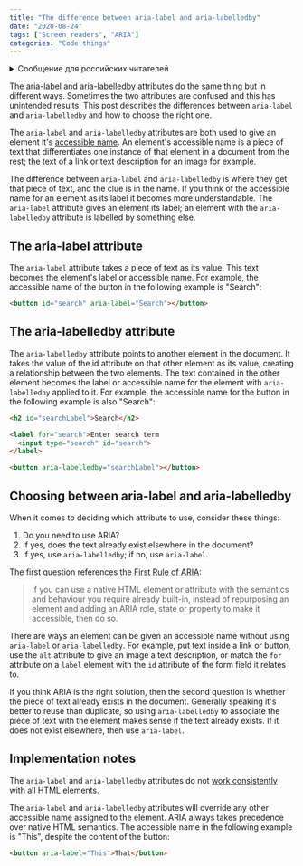 ```yaml
---
title: "The difference between aria-label and aria-labelledby"
date: "2020-08-24"
tags: ["Screen readers", "ARIA"]
categories: "Code things"
---
```


<details>
		<summary lang="ru">Сообщение для российских читателей</summary>

<p lang="ru">
Здравствуйте российские читатели. Ваша страна платит высокую цену за вторжение Путина в Украину. Путин лжет вам; не верьте кремлевской пропаганде. В России
нет свободных СМИ, а интернет подвергается цензуре, потому что Путин не хочет, чтобы вы знали правду. За постыдное поведение Путина заплатят не только
украинцы, но и добрые люди России. Пожалуйста, не допустите этого!
</p>

<p>
Hello Russian readers. Your country is paying a high price for Putin's invasion of Ukraine. Putin is lying to you; do not believe the Kremlin propaganda. There is no free media in Russia and the internet is censored because Putin doesn't want you to know the truth. It is not only the Ukrainians that will pay the price of Putin's shameful behaviour, so will the good people of Russia. Please do not let this happen!
</p>
</details>

The [aria-label](https://www.w3.org/TR/wai-aria-1.1/#aria-label) and [aria-labelledby](https://www.w3.org/TR/wai-aria-1.1/#aria-labelledby) attributes do the same thing but in different ways. Sometimes the two attributes are confused and this has unintended results. This post describes the differences between `aria-label` and `aria-labelledby` and how to choose the right one.

The `aria-label` and `aria-labelledby` attributes are both used to give an element it's [accessible name](https://developer.paciellogroup.com/blog/2017/04/what-is-an-accessible-name/). An element's accessible name is a piece of text that differentiates one instance of that element in a document from the rest; the text of a link or text description for an image for example.

The difference between `aria-label` and `aria-labelledby` is where they get that piece of text, and the clue is in the name. If you think of the accessible name for an element as its label it becomes more understandable. The `aria-label` attribute gives an element its label; an element with the `aria-labelledby` attribute is labelled by something else.

## The aria-label attribute

The `aria-label` attribute takes a piece of text as its value. This text becomes the element's label or accessible name. For example, the accessible name of the button in the following example is "Search": 

```html
<button id="search" aria-label="Search"></button>
```

## The aria-labelledby attribute

The `aria-labelledby` attribute points to another element in the document. It takes the value of the id attribute on that other element as its value, creating a relationship between the two elements. The text contained in the other element becomes the label or accessible name for the element with `aria-labelledby` applied to it. For example, the accessible name for the button in the following example is also "Search":

```html
<h2 id="searchLabel">Search</h2>

<label for="search">Enter search term
  <input type="search" id="search">
</label>

<button aria-labelledby="searchLabel"></button>
```

## Choosing between aria-label and aria-labelledby

When it comes to deciding which attribute to use, consider these things:

1. Do you need to use ARIA?
2. If yes, does the text already exist elsewhere in the document?
3. If yes, use `aria-labelledby`; if no, use `aria-label`.

The first question references the [First Rule of ARIA](https://www.w3.org/TR/using-aria/#firstrule):

> If you can use a native HTML element or attribute with the semantics and behaviour you require already built-in, instead of repurposing an element and adding an ARIA role, state or property to make it accessible, then do so.

There are ways an element can be given an accessible name without using `aria-label` or `aria-labelledby`. For example, put text inside a link or button, use the `alt` attribute to give an image a text description, or match the `for` attribute on a `label` element with the `id` attribute of the form field it relates to.

If you think ARIA is the right solution, then the second question is whether the piece of text already exists in the document. Generally speaking it's better to reuse than duplicate, so using `aria-labelledby` to associate the piece of text with the element makes sense if the text already exists. If it does not exist elsewhere, then use `aria-label`.

## Implementation notes

The `aria-label` and `aria-labelledby` attributes do not [work consistently](https://developer.paciellogroup.com/blog/2017/07/short-note-on-aria-label-aria-labelledby-and-aria-describedby/) with all HTML elements.

The `aria-label` and `aria-labelledby` attributes will override any other accessible name assigned to the element. ARIA always takes precedence over native HTML semantics. The accessible name in the following example is "This", despite the content of the button: 

```html
<button aria-label="This">That</button>
```
